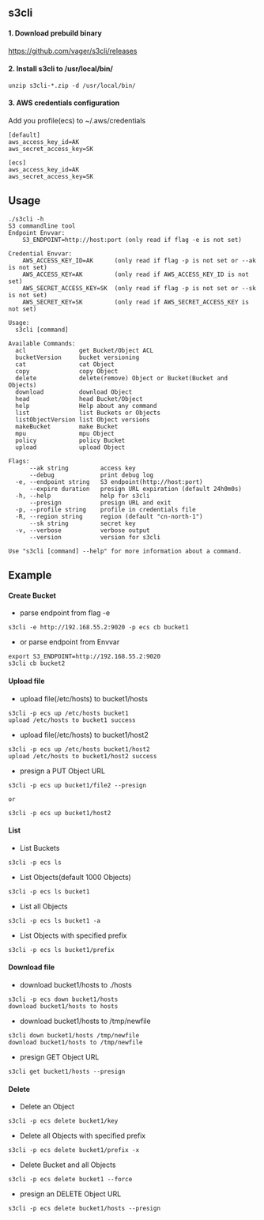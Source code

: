 ## s3cli
#### 1. Download prebuild binary
https://github.com/vager/s3cli/releases

#### 2. Install s3cli to /usr/local/bin/
```
unzip s3cli-*.zip -d /usr/local/bin/
```

#### 3. AWS credentials configuration
Add you profile(ecs) to ~/.aws/credentials
```
[default]
aws_access_key_id=AK
aws_secret_access_key=SK

[ecs]
aws_access_key_id=AK
aws_secret_access_key=SK
```

## Usage
```
./s3cli -h
S3 commandline tool
Endpoint Envvar:
	S3_ENDPOINT=http://host:port (only read if flag -e is not set)

Credential Envvar:
	AWS_ACCESS_KEY_ID=AK      (only read if flag -p is not set or --ak is not set)
	AWS_ACCESS_KEY=AK         (only read if AWS_ACCESS_KEY_ID is not set)
	AWS_SECRET_ACCESS_KEY=SK  (only read if flag -p is not set or --sk is not set)
	AWS_SECRET_KEY=SK         (only read if AWS_SECRET_ACCESS_KEY is not set)

Usage:
  s3cli [command]

Available Commands:
  acl               get Bucket/Object ACL
  bucketVersion     bucket versioning
  cat               cat Object
  copy              copy Object
  delete            delete(remove) Object or Bucket(Bucket and Objects)
  download          download Object
  head              head Bucket/Object
  help              Help about any command
  list              list Buckets or Objects
  listObjectVersion list Object versions
  makeBucket        make Bucket
  mpu               mpu Object
  policy            policy Bucket
  upload            upload Object

Flags:
      --ak string         access key
      --debug             print debug log
  -e, --endpoint string   S3 endpoint(http://host:port)
      --expire duration   presign URL expiration (default 24h0m0s)
  -h, --help              help for s3cli
      --presign           presign URL and exit
  -p, --profile string    profile in credentials file
  -R, --region string     region (default "cn-north-1")
      --sk string         secret key
  -v, --verbose           verbose output
      --version           version for s3cli

Use "s3cli [command] --help" for more information about a command.
```

## Example
#### Create Bucket
- parse endpoint from flag -e
```
s3cli -e http://192.168.55.2:9020 -p ecs cb bucket1
```
- or parse endpoint from Envvar
```
export S3_ENDPOINT=http://192.168.55.2:9020
s3cli cb bucket2
```

#### Upload file
- upload file(/etc/hosts) to bucket1/hosts
```
s3cli -p ecs up /etc/hosts bucket1
upload /etc/hosts to bucket1 success
```
- upload file(/etc/hosts) to bucket1/host2
```
s3cli -p ecs up /etc/hosts bucket1/host2
upload /etc/hosts to bucket1/host2 success
```
- presign a PUT Object URL
```
s3cli -p ecs up bucket1/file2 --presign

or

s3cli -p ecs up bucket1/host2
```

#### List
- List Buckets
```
s3cli -p ecs ls
```
- List Objects(default 1000 Objects)
```
s3cli -p ecs ls bucket1
```
- List all Objects
```
s3cli -p ecs ls bucket1 -a
```
- List Objects with specified prefix
```
s3cli -p ecs ls bucket1/prefix
```

#### Download file
- download bucket1/hosts to ./hosts
```
s3cli -p ecs down bucket1/hosts
download bucket1/hosts to hosts
```
- download bucket1/hosts to /tmp/newfile
```
s3cli down bucket1/hosts /tmp/newfile
download bucket1/hosts to /tmp/newfile
```
- presign GET Object URL
```
s3cli get bucket1/hosts --presign
```


#### Delete
- Delete an Object
```
s3cli -p ecs delete bucket1/key
```
- Delete all Objects with specified prefix
```
s3cli -p ecs delete bucket1/prefix -x
```
- Delete Bucket and all Objects
```
s3cli -p ecs delete bucket1 --force
```
- presign an DELETE Object URL
```
s3cli -p ecs delete bucket1/hosts --presign
```